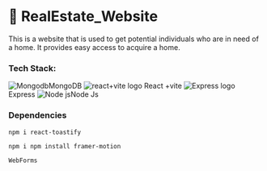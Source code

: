 # 🏡 RealEstate_Website

This is a website that is used to get potential individuals who are in need of a home. It provides easy access to acquire a home.

### Tech Stack:

![Mongodb](https://images.seeklogo.com/logo-png/44/2/mongodb-logo-png_seeklogo-444844.png)MongoDB
![react+vite logo](https://images.seeklogo.com/logo-png/40/1/vite-logo-png_seeklogo-405912.png) React +vite
![Express logo](https://images.seeklogo.com/logo-png/27/2/express-logo-png_seeklogo-273075.png) Express
![Node js](https://images.seeklogo.com/logo-png/37/2/nodejs-logo-png_seeklogo-373130.png)Node Js

### Dependencies
 ```
npm i react-toastify
 ```
```
npm i npm install framer-motion
```
```
WebForms
```

